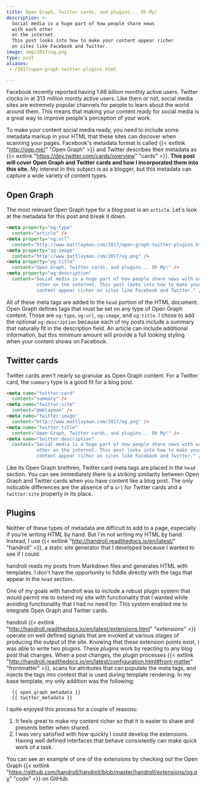 ```yaml
---
title: Open Graph, Twitter cards, and plugins... Oh My!
description: >-
  Social media is a huge part of how people share news
  with each other
  on the internet.
  This post looks into how to make your content appear richer
  on sites like Facebook and Twitter.
image: img/2017/og.png
type: post
aliases:
 - /2017/open-graph-twitter-plugins.html

---
```


Facebook recently reported having 1.86 billion monthly active users.
Twitter clocks in at 313 million montly active users.
Like them or not,
social media sites are extremely popular channels
for people to learn about the world around them.
This means that making your content ready
for social media
is a great way to improve people's perception
of your work.

To make your content social media ready,
you need to include some metadata markup
in your HTML
that these sites can discover
when scanning your pages.
Facebook's metadata format is called
{{< extlink "http://ogp.me/" "Open Graph" >}}
and Twitter describes their metadata as
{{< extlink "https://dev.twitter.com/cards/overview" "cards" >}}.
**This post will cover Open Graph and Twitter cards
and how I incorporated them
into this site.**
My interest in this subject is as a blogger,
but this metadata can capture a wide variety of content types.

## Open Graph

The most relevant Open Graph type
for a blog post is an `article`.
Let's look at the metadata for this post
and break it down.

```html
<meta property="og:type"
  content="article" />
<meta property="og:url"
  content="http://www.mattlayman.com/2017/open-graph-twitter-plugins.html" />
<meta property="og:image"
  content="http://www.mattlayman.com/2017/og.png" />
<meta property="og:title"
  content="Open Graph, Twitter cards, and plugins... Oh My!" />
<meta property="og:description"
  content="Social media is a huge part of how people share news with each
           other on the internet. This post looks into how to make your
           content appear richer on sites like Facebook and Twitter." />
```

All of these meta tags are added to the `head` portion
of the HTML document.
Open Graph defines tags that must be set on any type
of Open Graph content.
Those are `og:type`, `og:url`, `og:image`, and `og:title`.
I chose to add the optional `og:description`
because each of my posts include a summary
that naturally fit in the description field.
An article can include additional information,
but this minimum amount will provide a full looking styling
when your content shows
on Facebook.

## Twitter cards

Twitter cards aren't nearly so granular
as Open Graph content.
For a Twitter card,
the `summary` type is a good fit
for a blog post.

```html
<meta name="twitter:card"
  content="summary" />
<meta name="twitter:site"
  content="@mblayman" />
<meta name="twitter:image"
  content="http://www.mattlayman.com/2017/og.png" />
<meta name="twitter:title"
  content="Open Graph, Twitter cards, and plugins... Oh My!" />
<meta name="twitter:description"
  content="Social media is a huge part of how people share news with each
           other on the internet. This post looks into how to make your
           content appear richer on sites like Facebook and Twitter." />
```

Like its Open Graph brethren,
Twitter card meta tags are placed
in the `head` section.
You can see immediately
there is a striking similarity
between Open Graph and Twitter cards
when you have content
like a blog post.
The only noticable differences are
the absence of a `url` for Twitter cards
and a `twitter:site` property
in its place.

## Plugins

Neither of these types of metadata
are difficult to add to a page,
especially if you're writing HTML by hand.
But I'm not writing my HTML by hand.
Instead,
I use
{{< extlink "http://handroll.readthedocs.io/en/latest/" "handroll" >}},
a static site generator
that I developed
because I wanted to see if I could.

handroll reads my posts
from Markdown files
and generates HTML with templates.
I don't have the opportunity
to fiddle directly with the tags that appear
in the `head` section.

One of my goals with handroll
was to include a robust plugin system
that would permit me to extend my site
with functionality that I wanted
while avoiding functionality
that I had no need for.
This system enabled me
to integrate Open Graph and Twitter cards.

handroll {{< extlink "http://handroll.readthedocs.io/en/latest/extensions.html" "extensions" >}}
operate on well defined signals
that are invoked
at various stages
of producing the output
of the site.
Knowing that these extension points exist,
I was able to write two plugins.
These plugins work by reacting
to any blog post that changes.
When a post changes,
the plugin processes
{{< extlink "http://handroll.readthedocs.io/en/latest/configuration.html#front-matter" "frontmatter" >}},
scans for attributes that can populate the meta tags,
and injects the tags
into context
that is used
during template rendering.
In my base template,
my only addition was the following:

```jinja2
  {{ open_graph_metadata }}
  {{ twitter_metadata }}
```

I quite enjoyed this process for a couple of reasons:

1. It feels great to make my content richer
   so that it is easier to share
   and presents better when shared.
2. I was very satisfied
   with how quickly I could develop the extensions.
   Having well defined interfaces
   that behave consistently
   can make quick work of a task.

You can see an example of one of the extensions
by checking out the Open Graph
{{< extlink "https://github.com/handroll/handroll/blob/master/handroll/extensions/og.py" "code" >}}
on GitHub.
